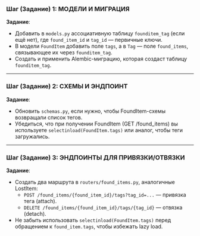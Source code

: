 ### Шаг (Задание) 1: МОДЕЛИ И МИГРАЦИЯ

**Задание**:  
- Добавить в `models.py` ассоциативную таблицу `founditem_tag` (если ещё нет), где `found_item_id` и `tag_id` — первичные ключи.  
- В модели `FoundItem` добавить поле `tags`, а в `Tag` — поле `found_items`, связывающее их через `founditem_tag`.  
- Создать и применить Alembic-миграцию, которая создаст таблицу `founditem_tag`.

---

### Шаг (Задание) 2: СХЕМЫ И ЭНДПОИНТ

**Задание**:  
- Обновить `schemas.py`, если нужно, чтобы FoundItem-схемы возвращали список тегов.  
- Убедиться, что при получении FoundItem (GET /found_items) вы используете `selectinload(FoundItem.tags)` или аналог, чтобы теги загружались.

---

### Шаг (Задание) 3: ЭНДПОИНТЫ ДЛЯ ПРИВЯЗКИ/ОТВЯЗКИ

**Задание**:  
- Создать два маршрута в `routers/found_items.py`, аналогичные LostItem:  
  - `POST /found_items/{found_item_id}/tags?tag_id=...` — привязка тега (attach).  
  - `DELETE /found_items/{found_item_id}/tags/{tag_id}` — отвязка (detach).  
- Не забыть использовать `selectinload(FoundItem.tags)` перед обращением к `found_item.tags`, чтобы избежать lazy load.  

